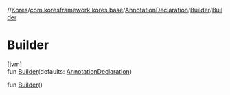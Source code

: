 //[Kores](../../../../index.md)/[com.koresframework.kores.base](../../index.md)/[AnnotationDeclaration](../index.md)/[Builder](index.md)/[Builder](-builder.md)

# Builder

[jvm]\
fun [Builder](-builder.md)(defaults: [AnnotationDeclaration](../index.md))

fun [Builder](-builder.md)()
